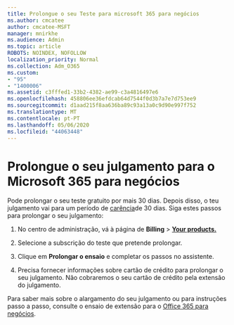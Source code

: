 ```yaml
---
title: Prolongue o seu Teste para microsoft 365 para negócios
ms.author: cmcatee
author: cmcatee-MSFT
manager: mnirkhe
ms.audience: Admin
ms.topic: article
ROBOTS: NOINDEX, NOFOLLOW
localization_priority: Normal
ms.collection: Adm_O365
ms.custom:
- "95"
- "1400006"
ms.assetid: c3fffed1-33b2-4382-ae99-c3a4816497e6
ms.openlocfilehash: 458806ee36efdcab64d7544f0d3b7a7e7d753ee9
ms.sourcegitcommit: d1aad215f8aa636ba89c93a13a0c9d90e997f752
ms.translationtype: MT
ms.contentlocale: pt-PT
ms.lasthandoff: 05/06/2020
ms.locfileid: "44063448"
---
```

# <a name="extend-your-trial-for-microsoft-365-for-business"></a>Prolongue o seu julgamento para o Microsoft 365 para negócios

Pode prolongar o seu teste gratuito por mais 30 dias. Depois disso, o teu julgamento vai para um período de [carência](https://docs.microsoft.com/alchemyinsights/grace-period-for-microsoft-365-free-trial)de 30 dias. Siga estes passos para prolongar o seu julgamento:
  
1. No centro de administração, vá à página de **Billing** \> **[Your products.](https://go.microsoft.com/fwlink/p/?linkid=842054)**

2. Selecione a subscrição do teste que pretende prolongar.

3. Clique em **Prolongar o ensaio** e completar os passos no assistente.

4. Precisa fornecer informações sobre cartão de crédito para prolongar o seu julgamento. Não cobraremos o seu cartão de crédito pela extensão do julgamento.

Para saber mais sobre o alargamento do seu julgamento ou para instruções passo a passo, consulte o ensaio de extensão para o [Office 365 para negócios](https://docs.microsoft.com/microsoft-365/commerce/extend-your-trial).
